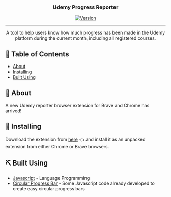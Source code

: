 <h3 align="center">Udemy Progress Reporter</h3>

<div align="center">

  [![Version](https://img.shields.io/badge/Version-v2.0.0-green)]()

</div>

---

<p align="center"> A tool to help users know how much progress has been made in the Udemy platform during the current month, including all registered courses.
    <br> 
</p>

## 📝 Table of Contents
- [About](#about)
- [Installing](#installing)
- [Built Using](#built_using)

## 🧐 About <a name = "about"></a>
A new Udemy reporter browser extension for Brave and Chrome has arrived!

## 🚀 Installing <a name = "installing"></a>
Download the extension from <a href="https://github.com/eivr1990/udemy_reporter/releases/download/udemy/Udemy-Progress-Reporter-v2.0.0.zip">here</a> 👈 and install it as an unpacked extension from either Chrome or Brave browsers.

## ⛏️ Built Using <a name = "built_using"></a>
- [Javascript](https://www.javascript.com/) - Language Programming
- [Circular Progress Bar](https://github.com/tomik23/circular-progress-bar) - Some Javascript code already developed to create easy circular progress bars